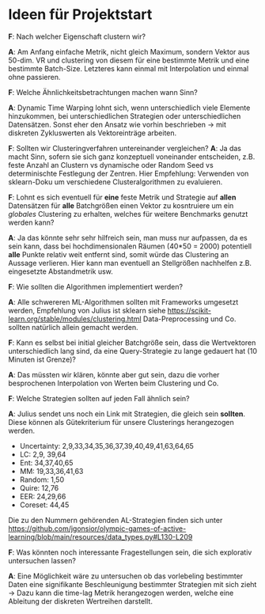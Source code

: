 # Ideen für Projektstart

__F__: Nach welcher Eigenschaft clustern wir? 

__A__: Am Anfang einfache Metrik, nicht gleich Maximum, sondern Vektor aus 50-dim. VR und clustering von diesem für eine bestimmte Metrik und eine bestimmte Batch-Size. Letzteres kann einmal mit Interpolation und einmal ohne passieren.

__F__: Welche Ähnlichkeitsbetrachtungen machen wann Sinn?

__A__: Dynamic Time Warping lohnt sich, wenn unterschiedlich viele Elemente hinzukommen, bei unterschiedlichen Strategien oder unterschiedlichen Datensätzen. Sonst eher den Ansatz wie vorhin beschrieben -> mit diskreten Zykluswerten als Vektoreinträge arbeiten.

__F__: Sollten wir Clusteringverfahren untereinander vergleichen?
__A__: Ja das macht Sinn, sofern sie sich ganz konzeptuell voneinander entscheiden, z.B. feste Anzahl an Clustern vs dynamische oder Random Seed vs determinischte Festlegung der Zentren. Hier Empfehlung: Verwenden von sklearn-Doku um verschiedene Clusteralgorithmen zu evaluieren. 

__F__: Lohnt es sich eventuell für __eine__ feste Metrik und Strategie auf __allen__ Datensätzen für __alle__ Batchgrößen einen Vektor zu kosntruiere um ein _globales_ Clustering zu erhalten, welches für weitere Benchmarks genutzt werden kann?

__A__: Ja das könnte sehr sehr hilfreich sein, man muss nur aufpassen, da es sein kann, dass bei hochdimensionalen Räumen (40*50 = 2000) potentiell __alle__ Punkte relativ weit entfernt sind, somit würde das Clustering an Aussage verlieren. Hier kann man eventuell an Stellgrößen nachhelfen z.B. eingesetzte Abstandmetrik usw. 

__F__: Wie sollten die Algorithmen implementiert werden? 

__A__: Alle schwereren ML-Algorithmen sollten mit Frameworks umgesetzt werden, Empfehlung von Julius ist sklearn siehe https://scikit-learn.org/stable/modules/clustering.html
Data-Preprocessing und Co. sollten natürlich allein gemacht werden. 

__F__: Kann es selbst bei initial gleicher Batchgröße sein, dass die Wertvektoren unterschiedlich lang sind, da eine Query-Strategie zu lange gedauert hat (10 Minuten ist Grenze)?

__A__: Das müssten wir klären, könnte aber gut sein, dazu die vorher besprochenen Interpolation von Werten beim Clustering und Co.

__F__: Welche Strategien sollten auf jeden Fall ähnlich sein?

__A__: Julius sendet uns noch ein Link mit Strategien, die gleich sein __sollten__. Diese können als Gütekriterium für unsere Clusterings herangezogen werden.
- Uncertainty: 2,9,33,34,35,36,37,39,40,49,41,63,64,65
- LC: 2,9, 39,64
- Ent: 34,37,40,65
- MM: 19,33,36,41,63
- Random: 1,50
- Quire: 12,76
- EER: 24,29,66
- Coreset: 44,45

Die zu den Nummern gehörenden AL-Strategien finden sich unter https://github.com/jgonsior/olympic-games-of-active-learning/blob/main/resources/data_types.py#L130-L209 

__F__: Was könnten noch interessante Fragestellungen sein, die sich explorativ untersuchen lassen?

__A__: Eine Möglichkeit wäre zu untersuchen ob das vorlebeling bestimmter Daten eine signifikante Beschleunigung bestimmter Strategien mit sich zieht -> Dazu kann die time-lag Metrik herangezogen werden, welche eine Ableitung der diskreten Wertreihen darstellt.